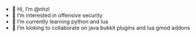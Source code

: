 - 👋 Hi, I’m @nhzl
- 👀 I’m interested in offensive security
- 🌱 I’m currently learning python and lua
- 💞️ I’m looking to collaborate on java bukkit plugins and lua gmod addons

<!---
nhzl/nhzl is a ✨ special ✨ repository because its `README.md` (this file) appears on your GitHub profile.
You can click the Preview link to take a look at your changes.
--->
